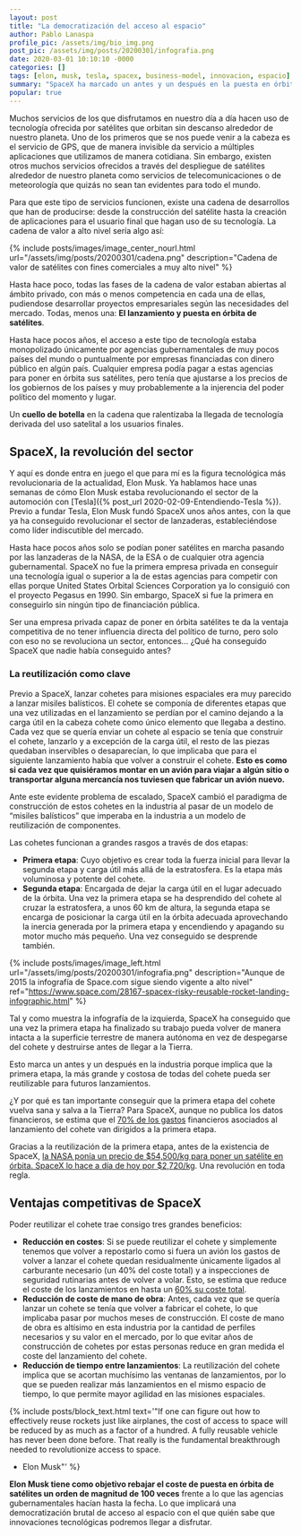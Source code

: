 ```yaml
---
layout: post
title: "La democratización del acceso al espacio"
author: Pablo Lanaspa
profile_pic: /assets/img/bio_img.png
post_pic: /assets/img/posts/20200301/infografia.png
date: 2020-03-01 10:10:10 -0000
categories: []
tags: [elon, musk, tesla, spacex, business-model, innovacion, espacio]
summary: "SpaceX ha marcado un antes y un después en la puesta en órbita de satélites, abriendo así la oportunidad a conquistar el espacio."
popular: true
---
```


Muchos servicios de los que disfrutamos en nuestro día a día hacen uso de tecnología ofrecida por satélites que orbitan sin descanso alrededor de nuestro planeta. Uno de los primeros que se nos puede venir a la cabeza es el servicio de GPS, que de manera invisible da servicio a múltiples aplicaciones que utilizamos de manera cotidiana. Sin embargo, existen otros muchos servicios ofrecidos a través del despliegue de satélites alrededor de nuestro planeta como servicios de telecomunicaciones o de meteorología que quizás no sean tan evidentes para todo el mundo.

Para que este tipo de servicios funcionen, existe una cadena de desarrollos que han de producirse: desde la construcción del satélite hasta la creación de aplicaciones para el usuario final que hagan uso de su tecnología. La cadena de valor a alto nivel sería algo así:

{% include posts/images/image_center_nourl.html url="/assets/img/posts/20200301/cadena.png" description="Cadena de valor de satélites con fines comerciales a muy alto nivel" %}

Hasta hace poco, todas las fases de la cadena de valor estaban abiertas al ámbito privado, con más o menos competencia en cada una de ellas, pudiendose desarrollar proyectos empresariales según las necesidades del mercado. Todas, menos una: **El lanzamiento y puesta en órbita de satélites**.

Hasta hace pocos años, el acceso a este tipo de tecnología estaba monopolizado únicamente por agencias gubernamentales de muy pocos países del mundo o puntualmente por empresas financiadas con dinero público en algún país. Cualquier empresa podía pagar a estas agencias para poner en órbita sus satélites, pero tenía que ajustarse a los precios de los gobiernos de los países y muy probablemente a la injerencia del poder político del momento y lugar.

Un **cuello de botella** en la cadena que ralentizaba la llegada de tecnología derivada del uso satelital a los usuarios finales.


## SpaceX, la revolución del sector
Y aquí es donde entra en juego el que para mí es la figura tecnológica más revolucionaria de la actualidad, Elon Musk. Ya hablamos hace unas semanas de cómo Elon Musk estaba revolucionando el sector de la automoción con [Tesla]({% post_url 2020-02-09-Entendiendo-Tesla %}). Previo a fundar Tesla, Elon Musk fundó SpaceX unos años antes, con la que ya ha conseguido revolucionar el sector de lanzaderas, estableciéndose como líder indiscutible del mercado.

Hasta hace pocos años solo se podían poner satélites en marcha pasando por las lanzaderas de la NASA, de la ESA o de cualquier otra agencia gubernamental. SpaceX no fue la primera empresa privada en conseguir una tecnología igual o superior a la de estas agencias para competir con ellas porque United States Orbital Sciences Corporation ya lo consiguió con el proyecto Pegasus en 1990. Sin embargo, SpaceX si fue la primera en conseguirlo sin ningún tipo de financiación pública.

Ser una empresa privada capaz de poner en órbita satélites te da la ventaja competitiva de no tener influencia directa del político de turno, pero solo con eso no se revoluciona un sector, entonces… ¿Qué ha conseguido SpaceX que nadie había conseguido antes?

### La reutilización como clave

Previo a SpaceX, lanzar cohetes para misiones espaciales era muy parecido a lanzar misiles balísticos. El cohete se componía de diferentes etapas que una vez utilizadas en el lanzamiento se perdían por el camino dejando a la carga útil en la cabeza cohete como único elemento que llegaba a destino. Cada vez que se quería enviar un cohete al espacio se tenía que construir el cohete, lanzarlo y a excepción de la carga útil, el resto de las piezas quedaban inservibles o desaparecían, lo que implicaba que para el siguiente lanzamiento había que volver a construir el cohete. **Esto es como si cada vez que quisiéramos montar en un avión para viajar a algún sitio o transportar alguna mercancía nos tuviesen que fabricar un avión nuevo.**

Ante este evidente problema de escalado, SpaceX cambió el paradigma de construcción de estos cohetes en la industria al pasar de un modelo de “misiles balísticos” que imperaba en la industria a un modelo de reutilización de componentes.

Las cohetes funcionan a grandes rasgos a través de dos etapas:
* **Primera etapa**: Cuyo objetivo es crear toda la fuerza inicial para llevar la segunda etapa y carga útil más allá de la estratosfera. Es la etapa más voluminosa y potente del cohete.
* **Segunda etapa**: Encargada de dejar la carga útil en el lugar adecuado de la órbita. Una vez la primera etapa se ha desprendido del cohete al cruzar la estratosfera, a unos 60 km de altura, la segunda etapa se encarga de posicionar la carga útil en la órbita adecuada aprovechando la inercia generada por la primera etapa y encendiendo y apagando su motor mucho más pequeño. Una vez conseguido se desprende también.

{% include posts/images/image_left.html url="/assets/img/posts/20200301/infografia.png" description="Aunque de 2015 la infografía de Space.com sigue siendo vigente a alto nivel" ref="https://www.space.com/28167-spacex-risky-reusable-rocket-landing-infographic.html" %}

Tal y como muestra la infografía de la izquierda, SpaceX ha conseguido que una vez la primera etapa ha finalizado su trabajo pueda volver de manera intacta a la superficie terrestre de manera autónoma en vez de despegarse del cohete y destruirse antes de llegar a la Tierra.

Esto marca un antes y un después en la industria porque implica que la primera etapa, la más grande y costosa de todas del cohete pueda ser reutilizable para futuros lanzamientos.

¿Y por qué es tan importante conseguir que la primera etapa del cohete vuelva sana y salva a la Tierra? Para SpaceX, aunque no publica los datos financieros, se estima que el [70% de los gastos](https://www.nextbigfuture.com/2018/12/spacex-operating-margin-on-rockets-increasing-by-over-10-to-over-80.html) financieros asociados al lanzamiento del cohete van dirigidos a la primera etapa.

Gracias a la reutilización de la primera etapa, antes de la existencia de SpaceX, [la NASA ponía un precio de $54,500/kg para poner un satélite en órbita. SpaceX lo hace a día de hoy por $2,720/kg](https://ttu-ir.tdl.org/handle/2346/74082). Una revolución en toda regla.

## Ventajas competitivas de SpaceX

Poder reutilizar el cohete trae consigo tres grandes beneficios:
* **Reducción en costes**: Si se puede reutilizar el cohete y simplemente tenemos que volver a repostarlo como si fuera un avión los gastos de volver a lanzar el cohete quedan residualmente únicamente ligados al carburante necesario (un 40% del coste total) y a inspecciones de seguridad rutinarias antes de volver a volar. Esto, se estima que reduce el coste de los lanzamientos en hasta un [60% su coste total](https://www.spacex.com/reusability-key-making-human-life-multi-planetary).
* **Reducción de coste de mano de obra**: Antes, cada vez que se quería lanzar un cohete se tenía que volver a fabricar el cohete, lo que implicaba pasar por muchos meses de construcción. El coste de mano de obra es altísimo en esta industria por la cantidad de perfiles necesarios y su valor en el mercado, por lo que evitar años de construcción de cohetes por estas personas reduce en gran medida el coste del lanzamiento del cohete.
* **Reducción de tiempo entre lanzamientos**: La reutilización del cohete implica que se acortan muchísimo las ventanas de lanzamientos, por lo que se pueden realizar más lanzamientos en el mismo espacio de tiempo, lo que permite mayor agilidad en las misiones espaciales.

{% include posts/block_text.html text='"If one can figure out how to effectively reuse rockets just like airplanes, the cost of access to space will be reduced by as much as a factor of a hundred. A fully reusable vehicle has never been done before. That really is the fundamental breakthrough needed to revolutionize access to space.

- Elon Musk"' %}

**Elon Musk tiene como objetivo rebajar el coste de puesta en órbita de satélites un orden de magnitud de 100 veces** frente a lo que las agencias gubernamentales hacían hasta la fecha. Lo que implicará una democratización brutal de acceso al espacio con el que quién sabe que innovaciones tecnológicas podremos llegar a disfrutar.
